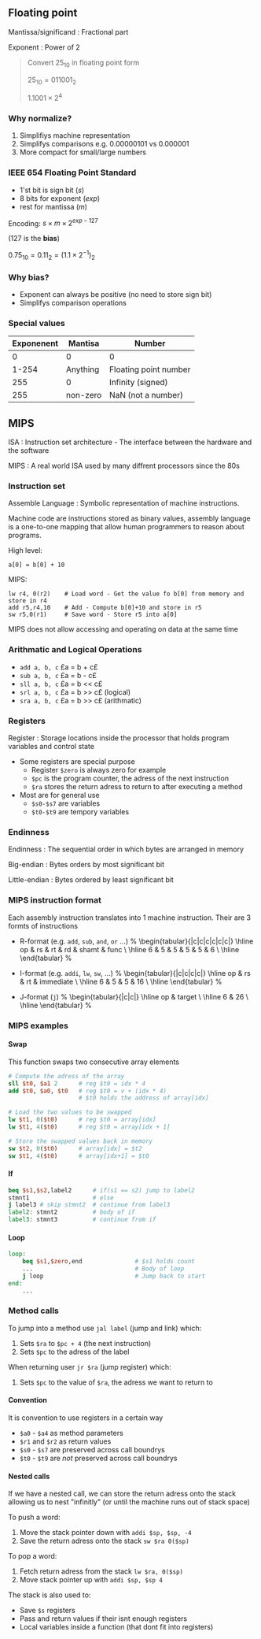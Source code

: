 ## Floating point

Mantissa/significand
:   Fractional part

Exponent
:   Power of $2$

> Convert $25_{10}$ in floating point form
>
> $25_{10} = 011001_2$
>
> $1.1001 \times 2^4$

### Why normalize?
1. Simplifiys machine representation
2. Simplifys comparisons e.g. $0.00000101$ vs $0.000001$
3. More compact for small/large numbers

### IEEE 654 Floating Point Standard

- 1'st bit is sign bit ($s$)
- 8 bits for exponent ($exp$)
- rest for mantissa ($m$)

Encoding:
$s \times m \times 2 ^ {exp - 127}$

(127 is the __bias__)

$0.75_{10} = 0.11_2 = {(1.1 \times 2^{-1})}_2$

### Why bias?

- Exponent can always be positive (no need to store sign bit)
- Simplifys comparison operations

### Special values

| Exponenent | Mantisa | Number |
| --- | --- | --- |
| 0 | 0 | 0 |
| 1-254 | Anything | Floating point number |
| 255 | 0 | Infinity (signed) |
| 255 | non-zero | NaN (not a number) |

## MIPS

ISA
:   Instruction set architecture - The interface between the hardware and the software

MIPS
:   A real world ISA used by many diffrent processors since the 80s

### Instruction set

Assemble Language
:   Symbolic representation of machine instructions.

Machine code are instructions stored as binary values, assembly language is a one-to-one mapping that allow human programmers to reason about programs.

High level:
```
a[0] = b[0] + 10
```

MIPS:
```
lw r4, 0(r2)    # Load word - Get the value fo b[0] from memory and store in r4
add r5,r4,10    # Add - Compute b[0]+10 and store in r5
sw r5,0(r1)     # Save word - Store r5 into a[0]
```

MIPS does not allow accessing and operating on data at the same time

### Arithmatic and Logical Operations

- `add a, b, c` £a = b + c£
- `sub a, b, c` £a = b - c£
- `sll a, b, c` £a = b << c£
- `srl a, b, c` £a = b >> c£ (logical)
- `sra a, b, c` £a = b >> c£ (arithmatic)

### Registers

Register
:   Storage locations inside the processor that holds program variables and control state

- Some registers are special purpose
    - Register `$zero` is always zero for example
    - `$pc` is the program counter, the adress of the next instruction
    - `$ra` stores the return adress to return to after executing a method
- Most are for general use
    - `$s0-$s7` are variables
    - `$t0-$t9` are tempory variables

### Endinness

Endinness
:   The sequential order in which bytes are arranged in memory

Big-endian
:   Bytes orders by most significant bit

Little-endian
:   Bytes ordered by least significant bit

### MIPS instruction format

Each assembly instruction translates into 1 machine instruction. Their are 3 formts of instructions

- R-format (e.g. `add`, `sub`, `and`, `or` ...) %
\begin{tabular}{|c|c|c|c|c|c|}
\hline
op & rs & rt & rd & shamt & func \\ \hline
6 & 5 & 5 & 5 & 5 & 6 \\ \hline
\end{tabular}
%

- I-format (e.g. `addi`, `lw`, `sw`, ...) %
\begin{tabular}{|c|c|c|c|}
\hline
op & rs & rt & immediate \\ \hline
6 & 5 & 5 & 16 \\ \hline
\end{tabular}
%

- J-format (`j`) %
\begin{tabular}{|c|c|}
\hline
op & target \\ \hline
6 & 26 \\ \hline
\end{tabular}
%

### MIPS examples

#### Swap

This function swaps two consecutive array elements 
```mips
# Compute the adress of the array
sll $t0, $a1 2      # reg $t0 = idx * 4
add $t0, $a0, $t0   # reg $t0 = v + (idx * 4)
                    # $t0 holds the address of array[idx]

# Load the two values to be swapped
lw $t1, 0($t0)      # reg $t0 = array[idx]
lw $t1, 4($t0)      # reg $t0 = array[idx + 1]

# Store the swapped values back in memory
sw $t2, 0($t0)      # array[idx] = $t2
sw $t1, 4($t0)      # array[idx+1] = $t0
```

#### If

```mips
beq $s1,$s2,label2      # if(s1 == s2) jump to label2
stmnt1                  # else
j label3 # skip stmnt2  # continue from label3
label2: stmnt2          # body of if
label3: stmnt3          # continue from if
```

#### Loop

```mips
loop:
    beq $s1,$zero,end               # $s1 holds count
    ...                             # Body of loop                           
    j loop                          # Jump back to start
end:
    ...
```

### Method calls

To jump into a method use `jal label` (jump and link) which:

1. Sets `$ra` to `$pc + 4` (the next instruction)
2. Sets `$pc` to the adress of the label

When returning user `jr $ra` (jump register) which:

1. Sets `$pc` to the value of `$ra`, the adress we want to return to

#### Convention

It is convention to use registers in a certain way

- `$a0` - `$a4` as method parameters
- `$r1` and `$r2` as return values
- `$s0` - `$s7` are preserved across call boundrys
- `$t0` - `$t9` are _not_ preserved across call boundrys

#### Nested calls

If we have a nested call, we can store the return adress onto the stack allowing us to nest "infinitly" (or until the machine runs out of stack space)

To push a word:

1. Move the stack pointer down with `addi $sp, $sp, -4`
2. Save the return adress onto the stack `sw $ra 0($sp)`

To pop a word:

1. Fetch return adress from the stack `lw $ra, 0($sp)`
2. Move stack pointer up with `addi $sp, $sp 4`

The stack is also used to:

- Save `$s` registers
- Pass and return values if their isnt enough registers
- Local variables inside a function (that dont fit into registers)